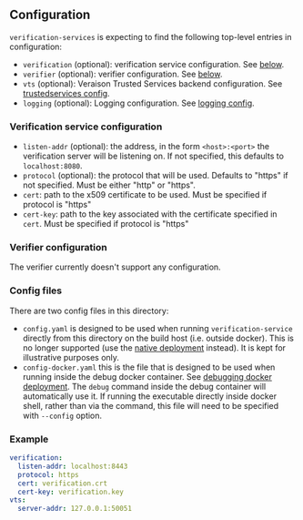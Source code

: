## Configuration

`verification-services` is expecting to find the following top-level entries in
configuration:

- `verification` (optional): verification service configuration. See [below](#verification-service-configuration).
- `verifier` (optional): verifier configuration. See [below](#verifier-configuration).
- `vts` (optional): Veraison Trusted Services backend configuration. See [trustedservices config](/vts/trustedservices/README.md#Configuration).
- `logging` (optional): Logging configuration. See [logging config](/vts/log/README.md#Configuration).

### Verification service configuration

- `listen-addr` (optional): the address, in the form `<host>:<port>` the verification
  server will be listening on. If not specified, this defaults to
  `localhost:8080`.
- `protocol` (optional): the protocol that will be used. Defaults to "https" if not specified. Must be either "http" or "https".
- `cert`: path to the x509 certificate to be used. Must be specified if protocol is "https"
- `cert-key`: path to the key associated with the certificate specified in `cert`. Must be specified if protocol is "https"

### Verifier configuration

The verifier currently doesn't support any configuration.

### Config files

There are two config files in this directory:

- `config.yaml` is designed to be used when running `verification-service`
  directly from this directory on the build host (i.e. outside docker). This is
  no longer supported (use the [native
  deployment](../../../deployments/native/README.md) instead). It is kept for
  illustrative purposes only.
- `config-docker.yaml` this is the file that is designed to be used when running
  inside the debug docker container. See [debugging docker
  deployment](/deployments/docker/README.md#Debugging). The `debug` command
  inside the debug container will automatically use it. If running the
  executable directly inside docker shell, rather than via the command, this
  file will need to be specified with `--config` option.

### Example

```yaml
verification:
  listen-addr: localhost:8443
  protocol: https
  cert: verification.crt
  cert-key: verification.key
vts:
  server-addr: 127.0.0.1:50051
```
